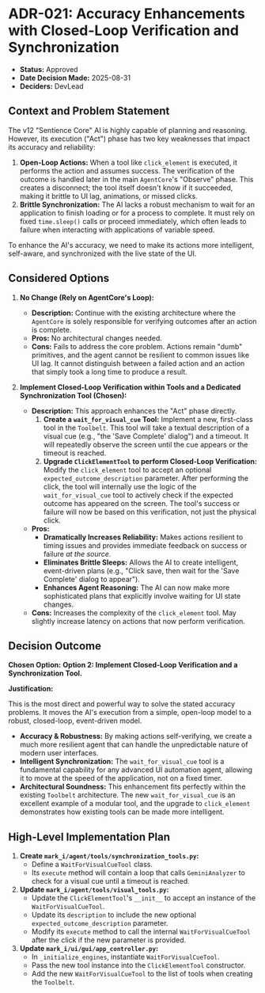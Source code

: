# ADR-021: Accuracy Enhancements with Closed-Loop Verification and Synchronization

- **Status:** Approved
- **Date Decision Made:** 2025-08-31
- **Deciders:** DevLead

## Context and Problem Statement

The v12 "Sentience Core" AI is highly capable of planning and reasoning. However, its execution ("Act") phase has two key weaknesses that impact its accuracy and reliability:

1.  **Open-Loop Actions:** When a tool like `click_element` is executed, it performs the action and assumes success. The verification of the outcome is handled later in the main `AgentCore`'s "Observe" phase. This creates a disconnect; the tool itself doesn't know if it succeeded, making it brittle to UI lag, animations, or missed clicks.
2.  **Brittle Synchronization:** The AI lacks a robust mechanism to wait for an application to finish loading or for a process to complete. It must rely on fixed `time.sleep()` calls or proceed immediately, which often leads to failure when interacting with applications of variable speed.

To enhance the AI's accuracy, we need to make its actions more intelligent, self-aware, and synchronized with the live state of the UI.

## Considered Options

1.  **No Change (Rely on AgentCore's Loop):**
    - **Description:** Continue with the existing architecture where the `AgentCore` is solely responsible for verifying outcomes after an action is complete.
    - **Pros:** No architectural changes needed.
    - **Cons:** Fails to address the core problem. Actions remain "dumb" primitives, and the agent cannot be resilient to common issues like UI lag. It cannot distinguish between a failed action and an action that simply took a long time to produce a result.

2.  **Implement Closed-Loop Verification within Tools and a Dedicated Synchronization Tool (Chosen):**
    - **Description:** This approach enhances the "Act" phase directly.
      1.  **Create a `wait_for_visual_cue` Tool:** Implement a new, first-class tool in the `Toolbelt`. This tool will take a textual description of a visual cue (e.g., "the 'Save Complete' dialog") and a timeout. It will repeatedly observe the screen until the cue appears or the timeout is reached.
      2.  **Upgrade `ClickElementTool` to perform Closed-Loop Verification:** Modify the `click_element` tool to accept an optional `expected_outcome_description` parameter. After performing the click, the tool will internally use the logic of the `wait_for_visual_cue` tool to actively check if the expected outcome has appeared on the screen. The tool's success or failure will now be based on this verification, not just the physical click.
    - **Pros:**
        -   **Dramatically Increases Reliability:** Makes actions resilient to timing issues and provides immediate feedback on success or failure *at the source*.
        -   **Eliminates Brittle Sleeps:** Allows the AI to create intelligent, event-driven plans (e.g., "Click save, then wait for the 'Save Complete' dialog to appear").
        -   **Enhances Agent Reasoning:** The AI can now make more sophisticated plans that explicitly involve waiting for UI state changes.
    - **Cons:** Increases the complexity of the `click_element` tool. May slightly increase latency on actions that now perform verification.

## Decision Outcome

**Chosen Option:** **Option 2: Implement Closed-Loop Verification and a Synchronization Tool.**

**Justification:**

This is the most direct and powerful way to solve the stated accuracy problems. It moves the AI's execution from a simple, open-loop model to a robust, closed-loop, event-driven model.

-   **Accuracy & Robustness:** By making actions self-verifying, we create a much more resilient agent that can handle the unpredictable nature of modern user interfaces.
-   **Intelligent Synchronization:** The `wait_for_visual_cue` tool is a fundamental capability for any advanced UI automation agent, allowing it to move at the speed of the application, not on a fixed timer.
-   **Architectural Soundness:** This enhancement fits perfectly within the existing `Toolbelt` architecture. The new `wait_for_visual_cue` is an excellent example of a modular tool, and the upgrade to `click_element` demonstrates how existing tools can be made more intelligent.

## High-Level Implementation Plan

1.  **Create `mark_i/agent/tools/synchronization_tools.py`:**
    -   Define a `WaitForVisualCueTool` class.
    -   Its `execute` method will contain a loop that calls `GeminiAnalyzer` to check for a visual cue until a timeout is reached.
2.  **Update `mark_i/agent/tools/visual_tools.py`:**
    -   Update the `ClickElementTool`'s `__init__` to accept an instance of the `WaitForVisualCueTool`.
    -   Update its `description` to include the new optional `expected_outcome_description` parameter.
    -   Modify its `execute` method to call the internal `WaitForVisualCueTool` after the click if the new parameter is provided.
3.  **Update `mark_i/ui/gui/app_controller.py`:**
    -   In `_initialize_engines`, instantiate `WaitForVisualCueTool`.
    -   Pass the new tool instance into the `ClickElementTool` constructor.
    -   Add the new `WaitForVisualCueTool` to the list of tools when creating the `Toolbelt`.
